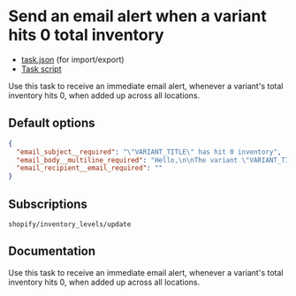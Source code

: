 # Send an email alert when a variant hits 0 total inventory

* [task.json](../../tasks/send-an-email-alert-when-a-variant-hits-0-total-inventory.json) (for import/export)
* [Task script](./script.liquid)

Use this task to receive an immediate email alert, whenever a variant's total inventory hits 0, when added up across all locations.

## Default options

```json
{
  "email_subject__required": "\"VARIANT_TITLE\" has hit 0 inventory",
  "email_body__multiline_required": "Hello,\n\nThe variant \"VARIANT_TITLE\" is now at 0 inventory, totaled across all locations.\n\n<a href=\"VARIANT_ADMIN_URL\">Manage this variant in Shopify</a>\n\nThanks,\nMechanic, for  {{ shop.name }}",
  "email_recipient__email_required": ""
}
```

## Subscriptions

```liquid
shopify/inventory_levels/update
```

## Documentation

Use this task to receive an immediate email alert, whenever a variant's total inventory hits 0, when added up across all locations.
